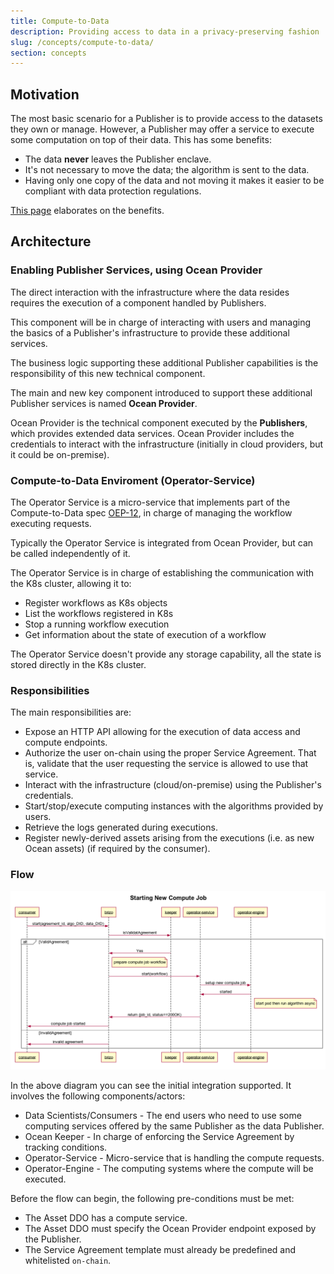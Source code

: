```yaml
---
title: Compute-to-Data
description: Providing access to data in a privacy-preserving fashion
slug: /concepts/compute-to-data/
section: concepts
---
```


## Motivation

The most basic scenario for a Publisher is to provide access to the datasets they own or manage. However, a Publisher may offer a service to execute some computation on top of their data. This has some benefits:

- The data **never** leaves the Publisher enclave.
- It's not necessary to move the data; the algorithm is sent to the data.
- Having only one copy of the data and not moving it makes it easier to be compliant with data protection regulations.

[This page](https://oceanprotocol.com/technology/compute-to-data) elaborates on the benefits.

## Architecture

### Enabling Publisher Services, using Ocean Provider

The direct interaction with the infrastructure where the data resides requires the execution of a component handled by Publishers.

This component will be in charge of interacting with users and managing the basics of a Publisher's infrastructure to provide these additional services.

The business logic supporting these additional Publisher capabilities is the responsibility of this new technical component.

The main and new key component introduced to support these additional Publisher services is named **Ocean Provider**.

Ocean Provider is the technical component executed by the **Publishers**, which provides extended data services. Ocean Provider includes the credentials to interact with the infrastructure (initially in cloud providers, but it could be on-premise).

### Compute-to-Data Enviroment (Operator-Service)

The Operator Service is a micro-service that implements part of the Compute-to-Data spec [OEP-12](https://github.com/oceanprotocol/OEPs/tree/master/12),
in charge of managing the workflow executing requests.

Typically the Operator Service is integrated from Ocean Provider, but can be called independently of it.

The Operator Service is in charge of establishing the communication with the K8s cluster, allowing it to:

- Register workflows as K8s objects
- List the workflows registered in K8s
- Stop a running workflow execution
- Get information about the state of execution of a workflow

The Operator Service doesn't provide any storage capability, all the state is stored directly in the K8s cluster.

<repo name="operator-service"></repo>

### Responsibilities

The main responsibilities are:

- Expose an HTTP API allowing for the execution of data access and compute endpoints.
- Authorize the user on-chain using the proper Service Agreement. That is, validate that the user requesting the service is allowed to use that service.
- Interact with the infrastructure (cloud/on-premise) using the Publisher's credentials.
- Start/stop/execute computing instances with the algorithms provided by users.
- Retrieve the logs generated during executions.
- Register newly-derived assets arising from the executions (i.e. as new Ocean assets) (if required by the consumer).

### Flow

![Sequence Diagram for computing services](images/4_Starting_New_Compute_Job.png)

In the above diagram you can see the initial integration supported. It involves the following components/actors:

- Data Scientists/Consumers - The end users who need to use some computing services offered by the same Publisher as the data Publisher.
- Ocean Keeper - In charge of enforcing the Service Agreement by tracking conditions.
- Operator-Service - Micro-service that is handling the compute requests.
- Operator-Engine - The computing systems where the compute will be executed.

Before the flow can begin, the following pre-conditions must be met:

- The Asset DDO has a compute service.
- The Asset DDO must specify the Ocean Provider endpoint exposed by the Publisher.
- The Service Agreement template must already be predefined and whitelisted `on-chain`.
